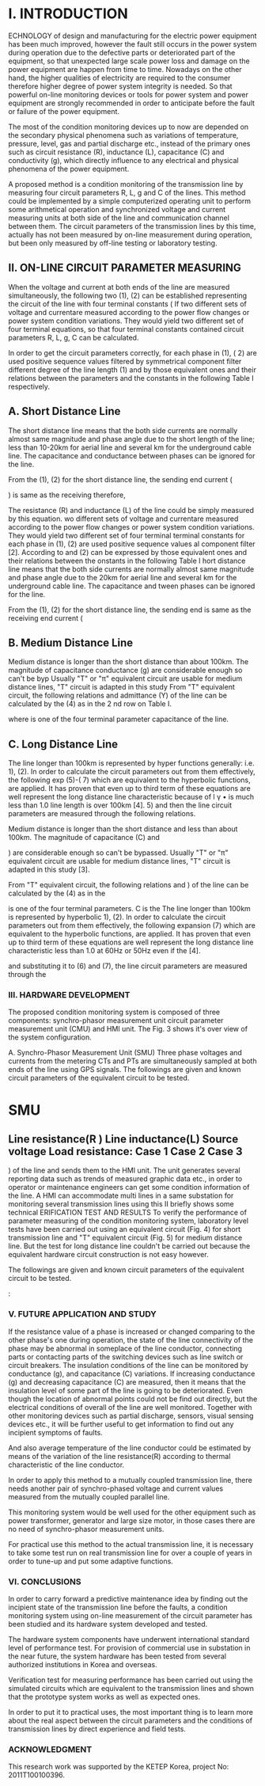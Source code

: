 # I. INTRODUCTION

ECHNOLOGY of design and manufacturing for the electric power equipment has been much improved, however the fault still occurs in the power system during operation due to the defective parts or deteriorated part of the equipment, so that unexpected large scale power loss and damage on the power equipment are happen from time to time. Nowadays on the other hand, the higher qualities of electricity are required to the consumer therefore higher degree of power system integrity is needed. So that powerful on-line monitoring devices or tools for power system and power equipment are strongly recommended in order to anticipate before the fault or failure of the power equipment.

The most of the condition monitoring devices up to now are depended on the secondary physical phenomena such as variations of temperature, pressure, level, gas and partial discharge etc., instead of the primary ones such as circuit resistance (R), inductance (L), capacitance (C) and conductivity (g), which directly influence to any electrical and physical phenomena of the power equipment.

A proposed method is a condition monitoring of the transmission line by measuring four circuit parameters R, L, g and C of the lines. This method could be implemented by a simple computerized operating unit to perform some arithmetical operation and synchronized voltage and current measuring units at both side of the line and communication channel between them. The circuit parameters of the transmission lines by this time, actually has not been measured by on-line measurement during operation, but been only measured by off-line testing or laboratory testing.

## II. ON-LINE CIRCUIT PARAMETER MEASURING

When the voltage and current at both ends of the line are measured simultaneously, the following two (1), (2) can be established representing the circuit of the line with four terminal constants ( If two different sets of voltage and currentare measured according to the power flow changes or power system condition variations. They would yield two different set of four terminal equations, so that four terminal constants contained circuit parameters R, L, g, C can be calculated.

In order to get the circuit parameters correctly, for each phase in (1), ( 2) are used positive sequence values filtered by symmetrical component filter different degree of the line length (1) and by those equivalent ones and their relations between the parameters and the constants in the following Table I respectively.

## A. Short Distance Line

The short distance line means that the both side currents are normally almost same magnitude and phase angle due to the short length of the line; less than 10-20km for aerial line and several km for the underground cable line. The capacitance and conductance between phases can be ignored for the line.  

From the (1), (2) for the short distance line, the sending end current (

) is same as the receiving therefore,

The resistance (R) and inductance (L) of the line could be simply measured by this equation. wo different sets of voltage and currentare measured according to the power flow changes or power system condition variations. They would yield two different set of four terminal terminal constants for each phase in (1), (2) are used positive sequence values al component filter [2]. According to and (2) can be expressed by those equivalent ones and their relations between the onstants in the following Table I hort distance line means that the both side currents are normally almost same magnitude and phase angle due to the 20km for aerial line and several km for the underground cable line. The capacitance and tween phases can be ignored for the line.

From the (1), (2) for the short distance line, the sending end is same as the receiving end current ( 

## B. Medium Distance Line

Medium distance is longer than the short distance than about 100km. The magnitude of capacitance conductance (g) are considerable enough so can't be byp Usually "T" or "π" equivalent circuit are usable for medium distance lines, "T" circuit is adapted in this study From "T" equivalent circuit, the following relations and admittance (Y) of the line can be calculated by the (4) as in the 2 nd row on Table I.

where is one of the four terminal parameter capacitance of the line.

## C. Long Distance Line

The line longer than 100km is represented by hyper functions generally: i.e. 1), (2). In order to calculate the circuit parameters out from them effectively, the following exp (5)-( 7) which are equivalent to the hyperbolic functions, are applied. It has proven that even up to third term of these equations are well represent the long distance line characteristic because of l γ • is much less than 1.0 line length is over 100km [4]. 5) and then the line circuit parameters are measured through the following relations.

Medium distance is longer than the short distance and less than about 100km. The magnitude of capacitance (C) and

) are considerable enough so can't be bypassed. Usually "T" or "π" equivalent circuit are usable for medium distance lines, "T" circuit is adapted in this study [3].

From "T" equivalent circuit, the following relations and ) of the line can be calculated by the (4) as in the

is one of the four terminal parameters. C is the The line longer than 100km is represented by hyperbolic 1), (2). In order to calculate the circuit parameters out from them effectively, the following expansion (7) which are equivalent to the hyperbolic functions, are applied. It has proven that even up to third term of these equations are well represent the long distance line characteristic less than 1.0 at 60Hz or 50Hz even if the [4].

and substituting it to (6) and (7), the line circuit parameters are measured through the 

### III. HARDWARE DEVELOPMENT

The proposed condition monitoring system is composed of three components: synchro-phasor measurement unit circuit parameter measurement unit (CMU) and HMI unit. The Fig. 3 shows it's over view of the system configuration.

A. Synchro-Phasor Measurement Unit (SMU) Three phase voltages and currents from the metering CTs and PTs are simultaneously sampled at both ends of the line using GPS signals.     The followings are given and known circuit parameters of the equivalent circuit to be tested.

# SMU

## Line resistance(R ) Line inductance(L) Source voltage Load resistance: Case 1 Case 2 Case 3

) of the line and sends them to the HMI unit. The unit generates several reporting data such as trends of measured graphic data etc., in order to operator or maintenance engineers can get some condition information of the line. A HMI can accommodate multi lines in a same substation for monitoring several transmission lines using this II briefly shows some technical ERIFICATION TEST AND RESULTS To verify the performance of parameter measuring of the condition monitoring system, laboratory level tests have been carried out using an equivalent circuit (Fig. 4) for short transmission line and "T" equivalent circuit (Fig. 5) for medium distance line. But the test for long distance line couldn't be carried out because the equivalent hardware circuit construction is not easy however.

The followings are given and known circuit parameters of the equivalent circuit to be tested.

:    

### V. FUTURE APPLICATION AND STUDY

If the resistance value of a phase is increased or changed comparing to the other phase's one during operation, the state of the line connectivity of the phase may be abnormal in someplace of the line conductor, connecting parts or contacting parts of the switching devices such as line switch or circuit breakers. The insulation conditions of the line can be monitored by conductance (g), and capacitance (C) variations. If increasing conductance (g) and decreasing capacitance (C) are measured, then it means that the insulation level of some part of the line is going to be deteriorated. Even though the location of abnormal points could not be find out directly, but the electrical conditions of overall of the line are well monitored. Together with other monitoring devices such as partial discharge, sensors, visual sensing devices etc., it will be further useful to get information to find out any incipient symptoms of faults.

And also average temperature of the line conductor could be estimated by means of the variation of the line resistance(R) according to thermal characteristic of the line conductor.

In order to apply this method to a mutually coupled transmission line, there needs another pair of synchro-phased voltage and current values measured from the mutually coupled parallel line.

This monitoring system would be well used for the other equipment such as power transformer, generator and large size motor, in those cases there are no need of synchro-phasor measurement units.

For practical use this method to the actual transmission line, it is necessary to take some test run on real transmission line for over a couple of years in order to tune-up and put some adaptive functions.

### VI. CONCLUSIONS

In order to carry forward a predictive maintenance idea by finding out the incipient state of the transmission line before the faults, a condition monitoring system using on-line measurement of the circuit parameter has been studied and its hardware system developed and tested.

The hardware system components have underwent international standard level of performance test. For provision of commercial use in substation in the near future, the system hardware has been tested from several authorized institutions in Korea and overseas.

Verification test for measuring performance has been carried out using the simulated circuits which are equivalent to the transmission lines and shown that the prototype system works as well as expected ones.

In order to put it to practical uses, the most important thing is to learn more about the real aspect between the circuit parameters and the conditions of transmission lines by direct experience and field tests.

### ACKNOWLEDGMENT

This research work was supported by the KETEP Korea, project No: 2011T100100396.

